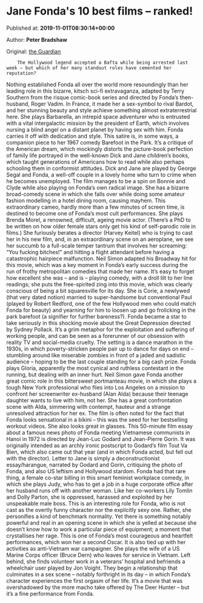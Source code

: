 
# Jane Fonda's 10 best films – ranked!

Published at: **2019-11-01T08:30:14+00:00**

Author: **Peter Bradshaw**

Original: [the Guardian](https://www.theguardian.com/film/2019/nov/01/jane-fondas-10-best-films-ranked)


        The Hollywood legend accepted a Bafta while being arrested last week – but which of her many standout roles have cemented her reputation?
      
Nothing established Fonda all over the world more resoundingly than her leading role in this bizarre, kitsch sci-fi extravaganza, adapted by Terry Southern from the risque comic-book series and directed by Fonda’s then-husband, Roger Vadim. In France, it made her a sex-symbol to rival Bardot, and her stunning beauty and style achieve something almost extraterrestrial here. She plays Barbarella, an intrepid space adventurer who is entrusted with a vital intergalactic mission by the president of Earth, which involves nursing a blind angel on a distant planet by having sex with him. Fonda carries it off with dedication and style.
This satire is, in some ways, a companion piece to her 1967 comedy Barefoot in the Park. It’s a critique of the American dream, which mockingly distorts the picture-book perfection of family life portrayed in the well-known Dick and Jane children’s books, which taught generations of Americans how to read while also perhaps schooling them in conformist attitudes. Dick and Jane are played by George Segal and Fonda, a well-off couple in a lovely home who turn to crime when he becomes unemployed. The film manages to be a spin on Bonnie and Clyde while also playing on Fonda’s own radical image. She has a bizarre broad-comedy scene in which she falls over while doing some amateur fashion modelling in a hotel dining room, causing mayhem.
This extraordinary cameo, hardly more than a few minutes of screen time, is destined to become one of Fonda’s most cult performances. She plays Brenda Morel, a renowned, difficult, ageing movie actor. (There’s a PhD to be written on how older female stars only get his kind of self-parodic role in films.) She furiously berates a director (Harvey Keitel) who is trying to cast her in his new film, and, in an extraordinary scene on an aeroplane, we see her succumb to a full-scale temper tantrum that involves her screaming: “You fucking bitches!” and hitting a flight attendant before having a catastrophic hairpiece malfunction.
Neil Simon adapted his Broadway hit for this movie, which was a key moment in Fonda’s early success during the run of frothy metropolitan comedies that made her name. It’s easy to forget how excellent she was – and is – playing comedy, with a droll lilt to her line readings; she puts the free-spirited zing into this movie, which was clearly conscious of being a bit squaresville for its day. She is Corie, a newlywed (that very dated notion) married to super-handsome but conventional Paul (played by Robert Redford, one of the few Hollywood men who could match Fonda for beauty) and yearning for him to loosen up and go frolicking in the park barefoot (a signifier for further bareness?).
Fonda became a star to take seriously in this shocking movie about the Great Depression directed by Sydney Pollack. It’s a grim metaphor for the exploitation and suffering of working people, and can be seen as a forerunner of our obsession with reality TV and social-media cruelty. The setting is a dance marathon in the 1930s, in which poverty-stricken people pair up to dance for days on end – stumbling around like miserable zombies in front of a jaded and sadistic audience – hoping to be the last couple standing for a big cash prize. Fonda plays Gloria, apparently the most cynical and ruthless contestant in the running, but dealing with an inner hurt.
Neil Simon gave Fonda another great comic role in this bittersweet portmanteau movie, in which she plays a tough New York professional who flies into Los Angeles on a mission to confront her screenwriter ex-husband (Alan Alda) because their teenage daughter wants to live with him, not her. She has a great confrontation scene with Alda, simmering with contempt, hauteur and a strange unresolved attraction for her ex. The film is often noted for the fact that Fonda looks sensational in a bikini – this was the seed for her bestselling workout videos. She also looks great in glasses.
This 50-minute film essay about a famous news photo of Fonda meeting Vietnamese communists in Hanoi in 1972 is directed by Jean-Luc Godard and Jean-Pierre Gorin. It was originally intended as an archly ironic postscript to Godard’s film Tout Va Bien, which also came out that year (and in which Fonda acted, but fell out with the director). Letter to Jane is simply a deconstructionist essay/harangue, narrated by Godard and Gorin, critiquing the photo of Fonda, and also US leftism and Hollywood stardom.
Fonda had that rare thing, a female co-star billing in this smart feminist workplace comedy, in which she plays Judy, who has to get a job in a huge corporate office after her husband runs off with another woman. Like her co-workers Lily Tomlin and Dolly Parton, she is oppressed, harassed and exploited by her unspeakable male boss. This is an interesting role for Fonda, who is not cast as the overtly funny character nor the explicitly sexy one. Rather, she personifies a kind of benchmark normality. Yet there is something notably powerful and real in an opening scene in which she is yelled at because she doesn’t know how to work a particular piece of equipment; a moment that crystallises her rage.
This is one of Fonda’s most courageous and heartfelt performances, which won her a second Oscar. It is also tied up with her activities as anti-Vietnam war campaigner. She plays the wife of a US Marine Corps officer (Bruce Dern) who leaves for service in Vietnam. Left behind, she finds volunteer work in a veterans’ hospital and befriends a wheelchair user played by Jon Voight. They begin a relationship that culminates in a sex scene – notably forthright in its day – in which Fonda’s character experiences the first orgasm of her life. It’s a movie that was overshadowed by the more macho take offered by The Deer Hunter – but it’s a fine performance from Fonda.
